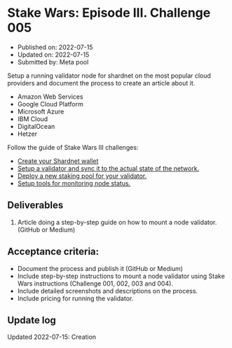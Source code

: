 # Stake Wars: Episode III. Challenge 005
* Published on: 2022-07-15
* Updated on: 2022-07-15
* Submitted by: Meta pool

Setup a running validator node for shardnet on the most popular cloud providers and document the process to create an article about it.

* Amazon Web Services
* Google Cloud Platform
* Microsoft Azure
* IBM Cloud
* DigitalOcean
* Hetzer

Follow the guide of Stake Wars III challenges:
* [Create your Shardnet wallet](https://github.com/near/stakewars-iii/blob/main/challenges/001.md)
* [Setup a validator and sync it to the actual state of the network.](https://github.com/near/stakewars-iii/blob/main/challenges/002.md)
* [Deploy a new staking pool for your validator.](https://github.com/near/stakewars-iii/blob/main/challenges/003.md)
* [Setup tools for monitoring node status.](https://github.com/near/stakewars-iii/blob/main/challenges/004.md)


## Deliverables

1. Article doing a step-by-step guide on how to mount a node validator. (GitHub or Medium)


## Acceptance criteria:
* Document the process and publish it (GitHub or Medium)
* Include step-by-step instructions to mount a node validator using Stake Wars instructions (Challenge 001, 002, 003 and 004).
* Include detailed screenshots and descriptions on the process.
* Include pricing for running the validator.


## Update log


Updated 2022-07-15: Creation